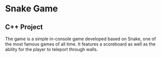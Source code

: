 # Snake Game 
## C++ Project
The game is a simple in-console game developed based on Snake, one of the most famous games of all time. It features a scoreboard as well as the ability for the player to teleport through walls.
